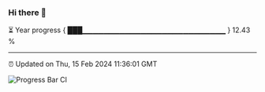 ### Hi there 👋

⏳ Year progress { ███▁▁▁▁▁▁▁▁▁▁▁▁▁▁▁▁▁▁▁▁▁▁▁▁▁▁▁ } 12.43 %

---

⏰ Updated on Thu, 15 Feb 2024 11:36:01 GMT

![Progress Bar CI](https://github.com/IshwaranRudhara/GIT-ACTION/workflows/Progress%20Bar%20CI/badge.svg)
